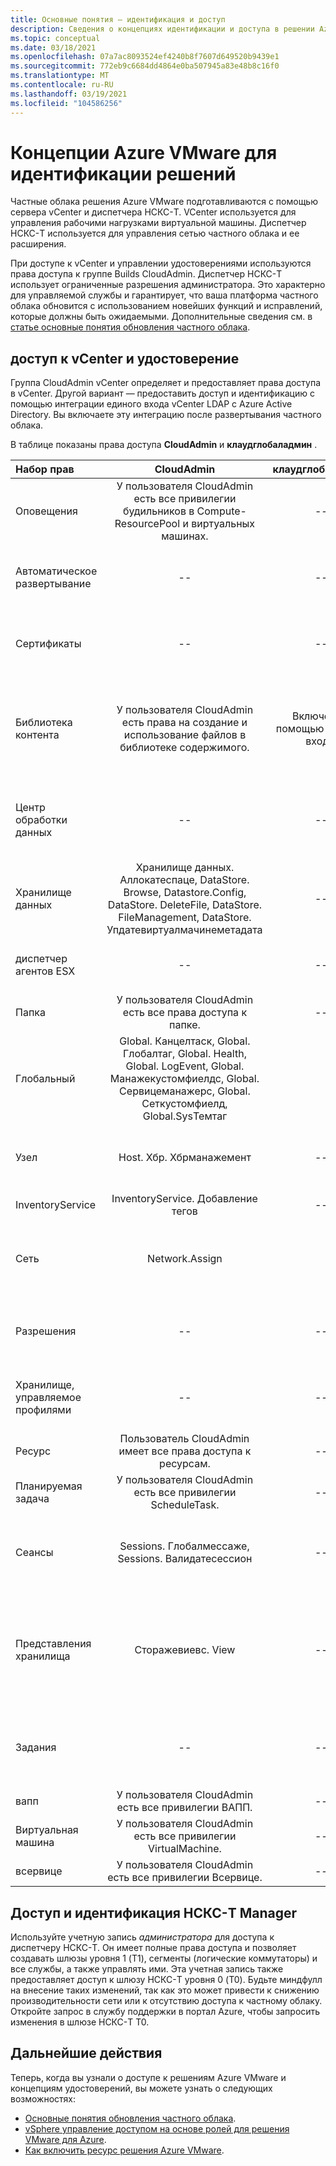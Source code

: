 ```yaml
---
title: Основные понятия — идентификация и доступ
description: Сведения о концепциях идентификации и доступа в решении Azure VMware
ms.topic: conceptual
ms.date: 03/18/2021
ms.openlocfilehash: 07a7ac8093524ef4240b8f7607d649520b9439e1
ms.sourcegitcommit: 772eb9c6684dd4864e0ba507945a83e48b8c16f0
ms.translationtype: MT
ms.contentlocale: ru-RU
ms.lasthandoff: 03/19/2021
ms.locfileid: "104586256"
---
```

# <a name="azure-vmware-solution-identity-concepts"></a>Концепции Azure VMware для идентификации решений

Частные облака решения Azure VMware подготавливаются с помощью сервера vCenter и диспетчера НСКС-T. VCenter используется для управления рабочими нагрузками виртуальной машины. Диспетчер НСКС-T используется для управления сетью частного облака и ее расширения.

При доступе к vCenter и управлении удостоверениями используются права доступа к группе Builds CloudAdmin. Диспетчер НСКС-T использует ограниченные разрешения администратора. Это характерно для управляемой службы и гарантирует, что ваша платформа частного облака обновится с использованием новейших функций и исправлений, которые должны быть ожидаемыми.  Дополнительные сведения см. в [статье основные понятия обновления частного облака][concepts-upgrades].

## <a name="vcenter-access-and-identity"></a>доступ к vCenter и удостоверение

Группа CloudAdmin vCenter определяет и предоставляет права доступа в vCenter. Другой вариант — предоставить доступ и идентификацию с помощью интеграции единого входа vCenter LDAP с Azure Active Directory. Вы включаете эту интеграцию после развертывания частного облака. 

В таблице показаны права доступа **CloudAdmin** и **клаудглобаладмин** .

|  Набор прав           | CloudAdmin | клаудглобаладмин | Комментировать |
| :---                     |    :---:   |       :---:      |   :--:  |
|  Оповещения                  | У пользователя CloudAdmin есть все привилегии будильников в Compute-ResourcePool и виртуальных машинах.     |          --        |  -- |
|  Автоматическое развертывание             |  --  |        --        |  Корпорация Майкрософт осуществляет управление узлами.  |
|  Сертификаты            |  --  |        --       |  Корпорация Майкрософт осуществляет управление сертификатами.  |
|  Библиотека контента         | У пользователя CloudAdmin есть права на создание и использование файлов в библиотеке содержимого.    |         Включено с помощью единого входа.         |  Корпорация Майкрософт будет распространять файлы в библиотеке содержимого на узлы ESXi.  |
|  Центр обработки данных              |  --  |        --          |  Корпорация Майкрософт выполняет все операции центра обработки данных.  |
|  Хранилище данных               | Хранилище данных. Аллокатеспаце, DataStore. Browse, Datastore.Config, DataStore. DeleteFile, DataStore. FileManagement, DataStore. Упдатевиртуалмачинеметадата     |    --    |   -- |
|  диспетчер агентов ESX       |  --  |         --       |  Корпорация Майкрософт выполняет все операции.  |
|  Папка                  |  У пользователя CloudAdmin есть все права доступа к папке.     |  --  |  --  |
|  Глобальный                  |  Global. Канцелтаск, Global. Глобалтаг, Global. Health, Global. LogEvent, Global. Манажекустомфиелдс, Global. Сервицеманажерс, Global. Сеткустомфиелд, Global.SysТемтаг         |                  |    |
|  Узел                    |  Host. Хбр. Хбрманажемент      |        --          |  Корпорация Майкрософт выполняет все остальные операции узла.  |
|  InventoryService        |  InventoryService. Добавление тегов      |        --          |  --  |
|  Сеть                 |  Network.Assign    |                  |  Корпорация Майкрософт выполняет все остальные сетевые операции.  |
|  Разрешения             |  --  |        --       |  Корпорация Майкрософт выполняет все операции с разрешениями.  |
|  Хранилище, управляемое профилями  |  --  |        --       |  Корпорация Майкрософт выполняет все операции с профилями.  |
|  Ресурс                |  Пользователь CloudAdmin имеет все права доступа к ресурсам.        |      --       | --   |
|  Планируемая задача          |  У пользователя CloudAdmin есть все привилегии ScheduleTask.   |   --   | -- |
|  Сеансы                |  Sessions. Глобалмессаже, Sessions. Валидатесессион      |   --   |  Корпорация Майкрософт выполняет все остальные операции с сеансами.  |
|  Представления хранилища           |  Сторажевиевс. View   |        --          |  Корпорация Майкрософт выполняет все остальные операции представления хранилища (Настройка службы).  |
|  Задания                   |  --  |  --   |  Корпорация Майкрософт управляет расширениями, управляющими задачами.  |
|  вапп                    |  У пользователя CloudAdmin есть все привилегии ВАПП.  |  --  |  --  |
|  Виртуальная машина         |  У пользователя CloudAdmin есть все привилегии VirtualMachine.  |  --  |  --  |
|  всервице                |  У пользователя CloudAdmin есть все привилегии Всервице.  |  --  |  --  |

## <a name="nsx-t-manager-access-and-identity"></a>Доступ и идентификация НСКС-T Manager

Используйте учетную запись *администратора* для доступа к диспетчеру НСКС-T. Он имеет полные права доступа и позволяет создавать шлюзы уровня 1 (T1), сегменты (логические коммутаторы) и все службы, а также управлять ими. Эта учетная запись также предоставляет доступ к шлюзу НСКС-T уровня 0 (T0). Будьте миндфулл на внесение таких изменений, так как это может привести к снижению производительности сети или к отсутствию доступа к частному облаку. Откройте запрос в службу поддержки в портал Azure, чтобы запросить изменения в шлюзе НСКС-T T0.
  
## <a name="next-steps"></a>Дальнейшие действия

Теперь, когда вы узнали о доступе к решениям Azure VMware и концепциям удостоверений, вы можете узнать о следующих возможностях:

- [Основные понятия обновления частного облака](concepts-upgrades.md).
- [vSphere управление доступом на основе ролей для решения VMware для Azure](concepts-role-based-access-control.md).
- [Как включить ресурс решения Azure VMware](enable-azure-vmware-solution.md).

<!-- LINKS - external -->

<!-- LINKS - internal -->
[concepts-upgrades]: ./concepts-upgrades.md
